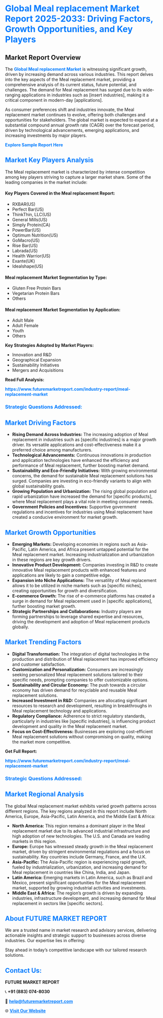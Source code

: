 <h1 style="color: #007BFF;">Global Meal replacement Market Report 2025-2033: Driving Factors, Growth Opportunities, and Key Players</h1>

<section id="overview">
<h2>Market Report Overview</h2>
<p>The <a href="https://www.futuremarketreport.com/industry-report/meal-replacement-market" style="color: #007BFF; text-decoration: none;"><strong>Global Meal replacement Market</strong></a> is witnessing significant growth, driven by increasing demand across various industries. This report delves into the key aspects of the Meal replacement market, providing a comprehensive analysis of its current status, future potential, and challenges. The demand for Meal replacement has surged due to its wide-ranging applications in industries such as [insert industries], making it a critical component in modern-day [applications].</p>
<p>As consumer preferences shift and industries innovate, the Meal replacement market continues to evolve, offering both challenges and opportunities for stakeholders. The global market is expected to expand at a substantial compound annual growth rate (CAGR) over the forecast period, driven by technological advancements, emerging applications, and increasing investments by major players.</p>
</section>

<section id="overview">
<p><a href="https://www.futuremarketreport.com/request-sample/reportId=102952" style="color: #007BFF; text-decoration: none;"><strong>Explore Sample Report Here</strong></a></p>
</section>

<section id="key-players">
<h2 style="color: #007BFF;">Market Key Players Analysis</h2>
<p>The Meal replacement market is characterized by intense competition among key players striving to capture a larger market share. Some of the leading companies in the market include:</p>
<h4>Key Players Covered in the Meal replacement Report:</h4>
<ul><li>RXBAR(US)</li><li>Perfect Bar(US)</li><li>ThinkThin, LLC(US)</li><li>General Mills(US)</li><li>Simply Protein(CA)</li><li>PowerBar(US)</li><li>Optimum Nutrition(US)</li><li>GoMacro(US)</li><li>Rise Bar(US)</li><li>Labrada(US)</li><li>Health Warrior(US)</li><li>Exante(UK)</li><li>Idealshape(US)</li></ul>
<h4>Meal replacement Market Segmentation by Type:</h4>
<ul><li>Gluten Free Protein Bars</li><li>Vegetarian Protein Bars</li><li>Others</li></ul>

<h4>Meal replacement Market Segmentation by Application:</h4>
<ul><li>Adult Male</li><li>Adult Female</li><li>Youth</li><li>Others</li></ul>
<p><strong>Key Strategies Adopted by Market Players:</strong></p>
<ul>
<li>Innovation and R&D</li>
<li>Geographical Expansion</li>
<li>Sustainability Initiatives</li>
<li>Mergers and Acquisitions</li>
</ul>
</section>

<section>
<p><strong>Read Full Analysis: </strong></p><a href="https://www.futuremarketreport.com/industry-report/meal-replacement-market" style="color: #007BFF; text-decoration: none;"><strong>https://www.futuremarketreport.com/industry-report/meal-replacement-market</strong></a>
<h3 style="color: #007BFF;">Strategic Questions Addressed:</h3>
</section>

<section id="driving-factors">
<h2 style="color: #007BFF;">Market Driving Factors</h2>
<ul>
<li><strong>Rising Demand Across Industries:</strong> The increasing adoption of Meal replacement in industries such as [specific industries] is a major growth driver. Its versatile applications and cost-effectiveness make it a preferred choice among manufacturers.</li>
<li><strong>Technological Advancements:</strong> Continuous innovations in production and application technologies have enhanced the efficiency and performance of Meal replacement, further boosting market demand.</li>
<li><strong>Sustainability and Eco-Friendly Initiatives:</strong> With growing environmental concerns, the demand for sustainable Meal replacement solutions has surged. Companies are investing in eco-friendly variants to align with global sustainability goals.</li>
<li><strong>Growing Population and Urbanization:</strong> The rising global population and rapid urbanization have increased the demand for [specific products], where Meal replacement plays a vital role in meeting consumer needs.</li>
<li><strong>Government Policies and Incentives:</strong> Supportive government regulations and incentives for industries using Meal replacement have created a conducive environment for market growth.</li>
</ul>
</section>

<section id="growth-opportunities">
<h2 style="color: #007BFF;">Market Growth Opportunities</h2>
<ul>
<li><strong>Emerging Markets:</strong> Developing economies in regions such as Asia-Pacific, Latin America, and Africa present untapped potential for the Meal replacement market. Increasing industrialization and urbanization in these regions are key growth drivers.</li>
<li><strong>Innovative Product Development:</strong> Companies investing in R&D to create innovative Meal replacement products with enhanced features and applications are likely to gain a competitive edge.</li>
<li><strong>Expansion into Niche Applications:</strong> The versatility of Meal replacement allows it to be utilized in niche markets such as [specific niches], creating opportunities for growth and diversification.</li>
<li><strong>E-commerce Growth:</strong> The rise of e-commerce platforms has created a surge in demand for Meal replacement used in [specific applications], further boosting market growth.</li>
<li><strong>Strategic Partnerships and Collaborations:</strong> Industry players are forming partnerships to leverage shared expertise and resources, driving the development and adoption of Meal replacement products globally.</li>
</ul>
</section>

<section id="trending-factors">
<h2 style="color: #007BFF;">Market Trending Factors</h2>
<ul>
<li><strong>Digital Transformation:</strong> The integration of digital technologies in the production and distribution of Meal replacement has improved efficiency and customer satisfaction.</li>
<li><strong>Customization and Personalization:</strong> Consumers are increasingly seeking personalized Meal replacement solutions tailored to their specific needs, prompting companies to offer customizable options.</li>
<li><strong>Sustainability and Circular Economy:</strong> The push towards a circular economy has driven demand for recyclable and reusable Meal replacement solutions.</li>
<li><strong>Increased Investment in R&D:</strong> Companies are allocating significant resources to research and development, resulting in breakthroughs in Meal replacement technology and applications.</li>
<li><strong>Regulatory Compliance:</strong> Adherence to strict regulatory standards, particularly in industries like [specific industries], is influencing product development and quality in the Meal replacement market.</li>
<li><strong>Focus on Cost-Effectiveness:</strong> Businesses are exploring cost-efficient Meal replacement solutions without compromising on quality, making the market more competitive.</li>
</ul>
</section>

<section>
<p><strong>Get Full Report: </strong></p><a href="https://www.futuremarketreport.com/industry-report/meal-replacement-market" style="color: #007BFF; text-decoration: none;"><strong>https://www.futuremarketreport.com/industry-report/meal-replacement-market</strong></a>
<h3 style="color: #007BFF;">Strategic Questions Addressed:</h3>
</section>


<section id="regional-analysis">
<h2 style="color: #007BFF;">Market Regional Analysis</h2>
<p>The global Meal replacement market exhibits varied growth patterns across different regions. The key regions analyzed in this report include North America, Europe, Asia-Pacific, Latin America, and the Middle East & Africa:</p>
<ul>
<li><strong>North America:</strong> This region remains a dominant player in the Meal replacement market due to its advanced industrial infrastructure and high adoption of new technologies. The U.S. and Canada are leading markets in this region.</li>
<li><strong>Europe:</strong> Europe has witnessed steady growth in the Meal replacement market, driven by stringent environmental regulations and a focus on sustainability. Key countries include Germany, France, and the U.K.</li>
<li><strong>Asia-Pacific:</strong> The Asia-Pacific region is experiencing rapid growth, fueled by industrialization, urbanization, and increasing demand for Meal replacement in countries like China, India, and Japan.</li>
<li><strong>Latin America:</strong> Emerging markets in Latin America, such as Brazil and Mexico, present significant opportunities for the Meal replacement market, supported by growing industrial activities and investments.</li>
<li><strong>Middle East & Africa:</strong> The region’s growth is driven by expanding industries, infrastructure development, and increasing demand for Meal replacement in sectors like [specific sectors].</li>
</ul>
</section>

<footer>
<h2 style="color: #007BFF;">About FUTURE MARKET REPORT</h2>
<p>We are a trusted name in market research and advisory services, delivering actionable insights and strategic support to businesses across diverse industries. Our expertise lies in offering:</p>

<p>Stay ahead in today’s competitive landscape with our tailored research solutions.</p>

<h2 style="color: #007BFF;">Contact Us:</h2>
<p><strong>FUTURE MARKET REPORT</strong></p>
<p>📞 <strong>+91 (883) 074-8030</strong></p>
<p>📧 <strong><a href="mailto:help@futuremarketreport.com" style="color: #007BFF;">help@futuremarketreport.com</a></strong></p>
<p>🌐 <strong><a href="https://www.futuremarketreport.com/" style="color: #007BFF;">Visit Our Website</a></strong></p>
</footer>